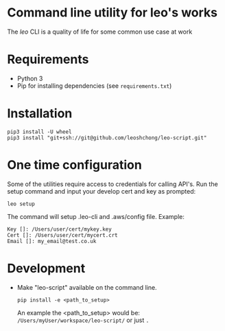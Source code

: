 # Command line utility for leo's works

The *leo* CLI is a quality of life for some common use case at work

# Requirements

* Python 3
* Pip for installing dependencies (see `requirements.txt`)

# Installation

    pip3 install -U wheel
    pip3 install "git+ssh://git@github.com/leoshchong/leo-script.git"

# One time configuration

Some of the utilities require access to credentials for calling API's.
Run the setup command and input your develop cert and key as prompted:

    leo setup

The command will setup .leo-cli and .aws/config file. Example:

    Key []: /Users/user/cert/mykey.key
    Cert []: /Users/user/cert/mycert.crt
    Email []: my_email@test.co.uk
    
# Development

* Make "leo-script" available on the command line.

      pip install -e <path_to_setup>

  An example the <path_to_setup> would be: `/Users/myUser/workspace/leo-script/` or just `.`


